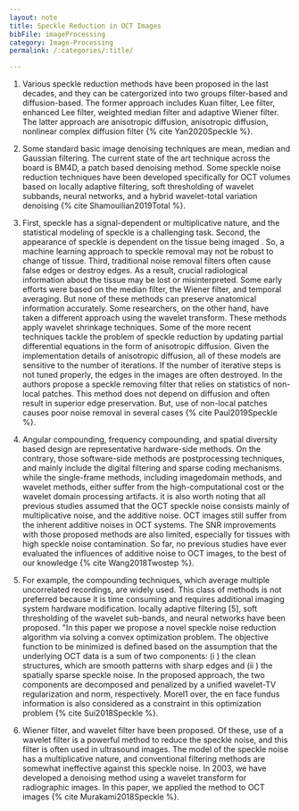 ```yaml
---
layout: note
title: Speckle Reduction in OCT Images
bibFile: imageProcessing
category: Image-Processing
permalink: /:categories/:title/

---
```



1. Various speckle reduction methods have been proposed in the last decades, and they can be catergorized into two groups filter-based and diffusion-based. The former approach includes Kuan filter, Lee filter, enhanced Lee filter, weighted median filter and adaptive Wiener filter. The latter approach are anisotropic diffusion, anisotropic diffusion, nonlinear complex diffusion filter {% cite Yan2020Speckle %}.

2. Some standard basic image denoising techniques are mean, median and Gaussian filtering. The current state of the art technique across the board is BM4D, a patch based denoising method. Some speckle noise reduction techniques have been developed specifically for OCT volumes based on locally adaptive filtering, soft thresholding of wavelet subbands, neural networks, and a hybrid wavelet-total variation denoising {% cite Shamouilian2019Total %}.


3. First, speckle has a signal-dependent or multiplicative nature, and the statistical modeling of speckle is a challenging task. Second, the appearance of speckle is dependent on the tissue being imaged . So, a machine learning approach to speckle removal may not be robust to change of tissue. Third, traditional noise removal filters often cause false edges or destroy edges. As a result, crucial radiological information about the tissue may be lost or misinterpreted. Some early efforts were based on the median filter, the Wiener filter, and temporal averaging. But none of these methods can preserve anatomical information accurately. Some researchers, on the other hand, have taken a different approach using the wavelet transform. These methods apply wavelet shrinkage techniques. Some of the more recent techniques tackle the problem of speckle reduction by updating partial differential equations in the form of anisotropic diffusion. Given the implementation details of anisotropic diffusion, all of these models are sensitive to the number of iterations. If the number of iterative steps is not tuned properly, the edges in the images are often destroyed. In the authors propose a speckle removing filter that relies on statistics of non-local patches. This method does not depend on diffusion and often result in superior edge preservation. But, use of non-local patches causes poor noise removal in several cases {% cite Paul2019Speckle %}.


4. Angular compounding, frequency compounding, and spatial diversity based design are representative hardware-side methods. On the contrary, those software-side methods are postprocessing techniques, and mainly include the digital filtering and sparse coding mechanisms. while the single-frame methods, including imagedomain methods, and wavelet methods, either suffer from the high-computational cost or the wavelet domain processing artifacts. it is also worth noting that all previous studies assumed that the OCT speckle noise consists mainly of multiplicative noise, and the additive noise. OCT images still suffer from the inherent additive noises in OCT systems. The SNR improvements with those proposed methods are also limited, especially for tissues with high speckle noise contamination. So far, no previous studies have ever evaluated the influences of additive noise to OCT images, to the best of our knowledge {% cite Wang2018Twostep %}.

5. For example, the compounding techniques, which average multiple uncorrelated recordings, are widely used. This class of methods is not preferred because it is time consuming and requires additional imaging system hardware modification. locally adaptive filtering [5], soft thresholding of the wavelet sub-bands, and neural networks have been proposed. "In this paper we propose a novel speckle noise reduction algorithm via solving a convex optimization problem. The objective function to be minimized is defined based on the assumption that the underlying OCT data is a sum of two components: (i ) the clean structures, which are smooth patterns with sharp edges and (ii ) the spatially sparse speckle noise. In the proposed approach, the two components are decomposed and penalized by a unified wavelet-TV regularization and norm, respectively. Morel1 over, the en face fundus information is also considered as a constraint in this optimization problem {% cite Sui2018Speckle %}.

6. Wiener filter, and wavelet filter have been proposed. Of these, use of a wavelet filter is a powerful method to reduce the speckle noise, and this filter is often used in ultrasound images. The model of the speckle noise has a multiplicative nature, and conventional filtering methods are somewhat ineffective against this speckle noise. In 2003, we have developed a denoising method using a wavelet transform for radiographic images. In this paper, we applied the method to OCT images {% cite Murakami2018Speckle %}.
